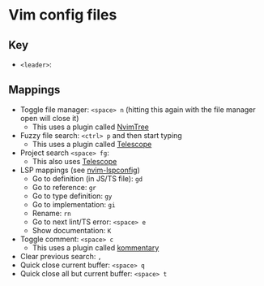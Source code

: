 Vim config files
================

Key
----
* `<leader>`: <space>

Mappings
--------
* Toggle file manager: `<space> n` (hitting this again with the file manager open will close it)
    * This uses a plugin called [NvimTree](https://github.com/kyazdani42/nvim-tree.lua)
* Fuzzy file search: `<ctrl> p` and then start typing
    * This uses a plugin called [Telescope](https://github.com/nvim-telescope/telescope.nvim)
* Project search `<space> fg`: 
    * This also uses [Telescope](https://github.com/nvim-telescope/telescope.nvim)
* LSP mappings (see [nvim-lspconfig](https://github.com/neovim/nvim-lspconfig))
    * Go to definition (in JS/TS file): `gd`
    * Go to reference: `gr`
    * Go to type definition: `gy`
    * Go to implementation: `gi`
    * Rename: `rn`
    * Go to next lint/TS error: `<space> e`
    * Show documentation: `K`
* Toggle comment: `<space> c`
    * This uses a plugin called [kommentary](https://github.com/b3nj5m1n/kommentary)
* Clear previous search: `,`
* Quick close current buffer: `<space> q`
* Quick close all but current buffer: `<space> t`
